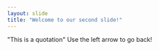 ```yaml
---
layout: slide
title: "Welcome to our second slide!"
---
```

"This is a quotation"
Use the left arrow to go back!
